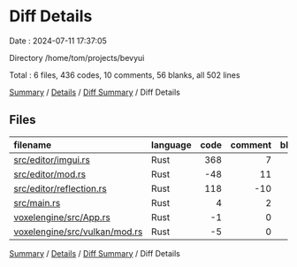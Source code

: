 # Diff Details

Date : 2024-07-11 17:37:05

Directory /home/tom/projects/bevyui

Total : 6 files,  436 codes, 10 comments, 56 blanks, all 502 lines

[Summary](results.md) / [Details](details.md) / [Diff Summary](diff.md) / Diff Details

## Files
| filename | language | code | comment | blank | total |
| :--- | :--- | ---: | ---: | ---: | ---: |
| [src/editor/imgui.rs](/src/editor/imgui.rs) | Rust | 368 | 7 | 59 | 434 |
| [src/editor/mod.rs](/src/editor/mod.rs) | Rust | -48 | 11 | -21 | -58 |
| [src/editor/reflection.rs](/src/editor/reflection.rs) | Rust | 118 | -10 | 17 | 125 |
| [src/main.rs](/src/main.rs) | Rust | 4 | 2 | 1 | 7 |
| [voxelengine/src/App.rs](/voxelengine/src/App.rs) | Rust | -1 | 0 | 0 | -1 |
| [voxelengine/src/vulkan/mod.rs](/voxelengine/src/vulkan/mod.rs) | Rust | -5 | 0 | 0 | -5 |

[Summary](results.md) / [Details](details.md) / [Diff Summary](diff.md) / Diff Details